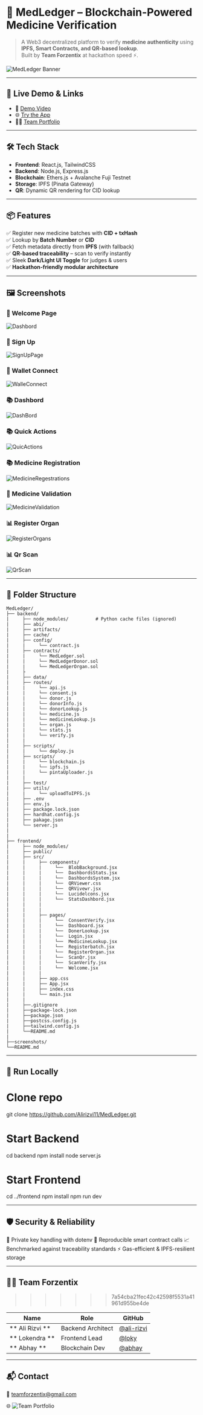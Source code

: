 # 🧬 MedLedger – Blockchain-Powered Medicine Verification

> A Web3 decentralized platform to verify **medicine authenticity** using **IPFS, Smart Contracts, and QR-based lookup**.  
Built by **Team Forzentix** at hackathon speed ⚡.

![MedLedger Banner](./screenshots/banner.png) <!-- Replace with your actual project image -->

---

## 🚀 Live Demo & Links

- 🎥 [Demo Video](https://www.youtube.com/playlist?list=PL6pVu-pne8klSWW_iv24CR9ELjpiN29qN)  
- 🌐 [Try the App](https://medledger2.vercel.app)  
- 🧑‍💻 [Team Portfolio](https://forzentix.vercel.app)  

---

## 🛠️ Tech Stack

- **Frontend**: React.js, TailwindCSS  
- **Backend**: Node.js, Express.js  
- **Blockchain**: Ethers.js + Avalanche Fuji Testnet  
- **Storage**: IPFS (Pinata Gateway)  
- **QR**: Dynamic QR rendering for CID lookup  

---

## 📦 Features

✅ Register new medicine batches with **CID + txHash**  
✅ Lookup by **Batch Number** or **CID**  
✅ Fetch metadata directly from **IPFS** (with fallback)  
✅ **QR-based traceability** – scan to verify instantly  
✅ Sleek **Dark/Light UI Toggle** for judges & users  
✅ **Hackathon-friendly modular architecture**  

---

## 🖼️ Screenshots
### 🧭  Welcome Page  
![Dashbord](./screenshots/banner.png)

### 🧭 Sign Up  
![SignUpPage](./screenshots/Signup.png)

### 🧭 Wallet Connect 
![WalleConnect](./screenshots/Wallet.png)

### 📚 Dashbord  
![DashBord](./screenshots/Dashbord.png)

### 📚 Quick Actions 
![QuicActions](./screenshots/QuickActions.png)

### 📚 Medicine Registration  
![MedicineRegestrations](./screenshots/MediceneRegistration.png)

### 🔐 Medicine Validation  
![MedicineValidation](./screenshots/MediceneValidation.png)

### 📊 Register Organ  
![RegisterOrgans](./screenshots/RegisterOrgan.png)

### 📊 Qr Scan 
![QrScan](./screenshots/QrScan.png)

---

## 📂 Folder Structure

```
MedLedger/
├── backend/
|     ├── node_modules/          # Python cache files (ignored) 
|     ├── abi/
|     ├── artifacts/
|     ├── cache/
|     ├── config/
|     |     └── contract.js
|     ├── contracts/
|     |     └── MedLedger.sol
|     |     └── MedLedgerDonor.sol
|     |     └── MedLedgerOrgan.sol
|     ├
|     ├── data/
|     ├── routes/
|     |     └── api.js
|     |     └── consent.js
|     |     └── donor.js
|     |     └── donorInfo.js
|     |     └── donorLookup.js
|     |     └── medicine.js
|     |     └── medicineLookup.js
|     |     └── organ.js
|     |     └── stats.js
|     |     └── verify.js
|     |     
|     ├── scripts/
|     |     └── deploy.js
|     ├── scripts/
|     |     └── blockchain.js
|     |     └── ipfs.js
|     |     └── pintaUploader.js
|     |      
|     ├── test/
|     ├── utils/
|     |     └── uploadToIPFS.js
|     ├── .env
|     ├── env.js
|     ├── package.lock.json
|     ├── hardhat.config.js
|     ├── pakage.json
|     └── server.js
|
|
├── frontend/
|     ├── node_modules/           
|     ├── public/    
|     ├── src/      
|     |     ├── components/
|     |     |     └──  BlobBackground.jsx
|     |     |     └──  DashbordsStats.jsx
|     |     |     └──  DashbordsSystem.jsx
|     |     |     └──  QRViewer.css
|     |     |     └──  QRVivewr.jsx
|     |     |     └──  Lucidelcons.jsx
|     |     |     └──  StatsDashbord.jsx
|     |     |
|     |     |
|     |     ├── pages/
|     |     |     └──  ConsentVerify.jsx
|     |     |     └──  Dashboard.jsx
|     |     |     └──  DonerLookup.jsx
|     |     |     └──  Login.jsx
|     |     |     └──  MedicineLookup.jsx
|     |     |     └──  Registerbatch.jsx
|     |     |     └──  RegisterOrgan.jsx
|     |     |     └──  ScanQr.jsx
|     |     |     └──  ScanVerify.jsx
|     |     |     └──  Welcome.jsx
|     |     |
|     |     ├── app.css
|     |     ├── App.jsx
|     |     ├── index.css
|     |     └── main.jsx
|     |
|     ├──.gitignore
|     ├──package-lock.json
|     ├──package.json
|     ├──postcss.config.js
|     ├──tailwind.config.js
|     └──README.md
|
├──screenshots/
└──README.md
```
---
## 🧪 Run Locally

# Clone repo
git clone https://github.com/Alirizvi11/MedLedger.git

# Start Backend

cd backend
npm install
node server.js

# Start Frontend

cd ../frontend
npm install
npm run dev

---

## 🛡️ Security & Reliability

🔐 Private key handling with dotenv
🧪 Reproducible smart contract calls
📈 Benchmarked against traceability standards
⚡ Gas-efficient & IPFS-resilient storage

---

## 👨‍💻 Team Forzentix
>>>>>>> 7a54cba21fec42c42598f5531a41961d955be4de

| Name          | Role              | GitHub                                      |
| ------------- | ----------------- | ------------------------------------------  |
|** Ali Rizvi **| Backend Architect | [@ali-rizvi](https://github.com/alirizvi11) |
|** Lokendra ** | Frontend Lead     | [@loky](https://github.com/guddubhaiya07)   |
|**  Abhay   ** | Blockchain Dev    | [@abhay](https://github.com/abhi9519-ux)    |

---
## 📬 Contact

📧 teamforzentix@gmail.com

🌐 ![Team Portfolio](https://forzentix-portfolio2.vercel.app/)
    
